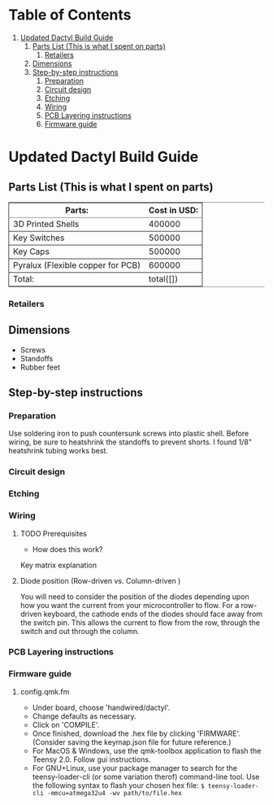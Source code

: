 
# Table of Contents

1.  [Updated Dactyl Build Guide](#orgdbd4573)
    1.  [Parts List (This is what I spent on parts)](#orga74040e)
        1.  [Retailers](#org99c2dc2)
    2.  [Dimensions](#org88d7543)
    3.  [Step-by-step instructions](#org69fec58)
        1.  [Preparation](#orgb80e1c9)
        2.  [Circuit design](#org77f6e1d)
        3.  [Etching](#orge02fa3c)
        4.  [Wiring](#orga452625)
        5.  [PCB Layering instructions](#org34b5bcb)
        6.  [Firmware guide](#org677e7f2)



<a id="orgdbd4573"></a>

# Updated Dactyl Build Guide


<a id="orga74040e"></a>

## Parts List (This is what I spent on parts)

<table border="2" cellspacing="0" cellpadding="6" rules="groups" frame="hsides">


<colgroup>
<col  class="org-left" />

<col  class="org-right" />
</colgroup>
<thead>
<tr>
<th scope="col" class="org-left">Parts:</th>
<th scope="col" class="org-right">Cost in USD:</th>
</tr>
</thead>

<tbody>
<tr>
<td class="org-left">3D Printed Shells</td>
<td class="org-right">400000</td>
</tr>
</tbody>

<tbody>
<tr>
<td class="org-left">Key Switches</td>
<td class="org-right">500000</td>
</tr>
</tbody>

<tbody>
<tr>
<td class="org-left">Key Caps</td>
<td class="org-right">500000</td>
</tr>
</tbody>

<tbody>
<tr>
<td class="org-left">Pyralux (Flexible copper for PCB)</td>
<td class="org-right">600000</td>
</tr>
</tbody>

<tbody>
<tr>
<td class="org-left">Total:</td>
<td class="org-right">total([])</td>
</tr>
</tbody>
</table>


<a id="org99c2dc2"></a>

### Retailers


<a id="org88d7543"></a>

## Dimensions

-   Screws
-   Standoffs
-   Rubber feet


<a id="org69fec58"></a>

## Step-by-step instructions


<a id="orgb80e1c9"></a>

### Preparation

Use soldering iron to push countersunk screws into plastic shell.
Before wiring, be sure to heatshrink the standoffs to prevent shorts. I found 1/8"
heatshrink tubing works best.


<a id="org77f6e1d"></a>

### Circuit design


<a id="orge02fa3c"></a>

### Etching


<a id="orga452625"></a>

### Wiring

1.  TODO Prerequisites

    -   How does this work?
    
    Key matrix explanation

2.  Diode position (Row-driven vs. Column-driven )

    You will need to consider the position of the diodes depending upon how you want
    the current from your microcontroller to flow.
    For a row-driven keyboard, the cathode ends of the diodes should face away from the switch pin. This
    allows the current to flow from the row, through the switch and out through the column.


<a id="org34b5bcb"></a>

### PCB Layering instructions


<a id="org677e7f2"></a>

### Firmware guide

1.  config.qmk.fm

    -   Under board, choose 'handwired/dactyl'.
    -   Change defaults as necessary.
    -   Click on 'COMPILE'.
    -   Once finished, download the .hex file by clicking 'FIRMWARE'. (Consider saving the keymap.json file for future reference.)
    -   For MacOS & Windows, use the qmk-toolbox application to flash the Teensy 2.0. Follow gui instructions.
    -   For GNU+Linux, use your package manager to search for the teensy-loader-cli
        (or some variation therof) command-line tool. Use the following syntax to
        flash your chosen hex file: `$ teensy-loader-cli -mmcu=atmega32u4 -wv path/to/file.hex`

